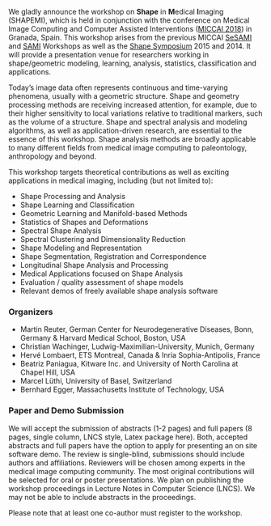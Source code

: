We gladly announce the workshop on **Shape** in **M**edical **I**maging (SHAPEMI), which is held in conjunction with the conference on Medical Image Computing and Computer Assisted Interventions ([MICCAI 2018](http://www.miccai2018.org/en/)) in Granada, Spain. This workshop arises from the previous MICCAI [SeSAMI](https://sites.google.com/site/sesami2016/) and [SAMI](https://sites.google.com/site/miccaisami2015/) Workshops as well as the [Shape Symposium](http://www.shapesymposium.org) 2015 and 2014. It will provide a presentation venue for researchers working in shape/geometric modeling, learning, analysis, statistics, classification and applications. 

Today’s image data often represents continuous and time-varying phenomena, usually with a geometric structure. Shape and geometry processing methods are receiving increased attention, for example, due to their higher sensitivity to local variations relative to traditional markers, such as the volume of a structure. Shape and spectral analysis and modeling algorithms, as well as application-driven research, are essential to the essence of this workshop. Shape analysis methods are broadly applicable to many different fields from medical image computing to paleontology, anthropology and beyond.


This workshop targets theoretical contributions as well as exciting applications in medical imaging, including (but not limited to):
- Shape Processing and Analysis
- Shape Learning and Classification
- Geometric Learning and Manifold-based Methods
- Statistics of Shapes and Deformations
- Spectral Shape Analysis
- Spectral Clustering and Dimensionality Reduction
- Shape Modeling and Representation
- Shape Segmentation, Registration and Correspondence
- Longitudinal Shape Analysis and Processing
- Medical Applications focused on Shape Analysis
- Evaluation / quality assessment of shape models
- Relevant demos of freely available shape analysis software 


### Organizers
- Martin Reuter, German Center for Neurodegenerative Diseases, Bonn, Germany &  Harvard Medical School, Boston, USA
- Christian Wachinger, Ludwig-Maximilian-University, Munich, Germany
- Hervé Lombaert, ETS Montreal, Canada & Inria Sophia-Antipolis, France
- Beatriz Paniagua, Kitware Inc. and University of North Carolina at Chapel Hill, USA
- Marcel Lüthi, University of Basel, Switzerland
- Bernhard Egger, Massachusetts Institute of Technology, USA

### Paper and Demo Submission
We will accept the submission of abstracts (1-2 pages) and full papers (8 pages, single column, LNCS style, Latex package here). Both, accepted abstracts and full papers have the option to apply for presenting an on site software demo. The review is single-blind, submissions should include authors and affiliations. Reviewers will be chosen among experts in the medical image computing community. The most original contributions will be selected for oral or poster presentations. We plan on publishing the workshop proceedings in Lecture Notes in Computer Science (LNCS). We may not be able to include abstracts in the proceedings.

Please note that at least one co-author must register to the workshop.



